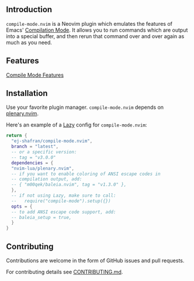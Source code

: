 ## Introduction

`compile-mode.nvim` is a Neovim plugin which emulates the features of Emacs'
[Compilation
Mode](https://www.gnu.org/software/emacs/manual/html_node/emacs/Compilation-Mode.html).
It allows you to run commands which are output into a special buffer, and then
rerun that command over and over again as much as you need.

## Features

[Compile Mode Features](https://github.com/ej-shafran/compile-mode.nvim/assets/116496520/9ec09b34-ec90-4f49-b73e-13c0b8cbe178)

## Installation

Use your favorite plugin manager. `compile-mode.nvim` depends on
[plenary.nvim](https://github.com/nvim-lua/plenary.nvim).

Here's an example of a [Lazy](https://github.com/folke/lazy.nvim) config for
`compile-mode.nvim`:

```lua
return {
  "ej-shafran/compile-mode.nvim",
  branch = "latest",
  -- or a specific version:
  -- tag = "v3.0.0"
  dependencies = {
  "nvim-lua/plenary.nvim",
  -- if you want to enable coloring of ANSI escape codes in
  -- compilation output, add:
  -- { "m00qek/baleia.nvim", tag = "v1.3.0" },
  },
  -- if not using Lazy, make sure to call:
  --   require("compile-mode").setup({})
  opts = {
  -- to add ANSI escape code support, add:
  -- baleia_setup = true,
  }
}
```

## Contributing

Contributions are welcome in the form of GitHub issues and pull requests.

For contributing details see [CONTRIBUTING.md](CONTRIBUTING.md).

